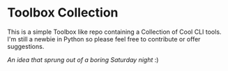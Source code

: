 # Toolbox Collection

This is a simple Toolbox like repo containing a Collection of Cool CLI tools.
I'm still a newbie in Python so please feel free to contribute or offer suggestions.

*An idea that sprung out of a boring Saturday night* :) 
